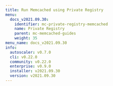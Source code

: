 ```yaml
---
title: Run Memcached using Private Registry
menu:
  docs_v2021.09.30:
    identifier: mc-private-registry-memcached
    name: Private Registry
    parent: mc-memcached-guides
    weight: 35
menu_name: docs_v2021.09.30
info:
  autoscaler: v0.7.0
  cli: v0.22.0
  community: v0.22.0
  enterprise: v0.9.0
  installer: v2021.09.30
  version: v2021.09.30
---
```


